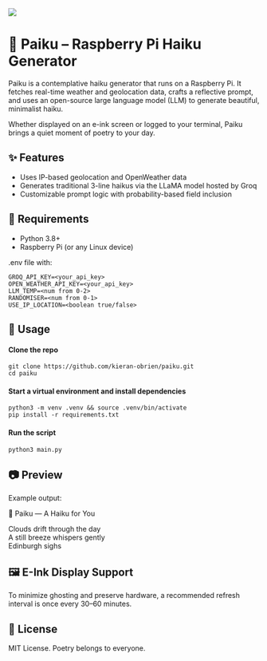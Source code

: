 <img src="https://github.com/kieran-obrien/pitest/blob/main/public/readme-splash.png?raw=true"/>

# 🌸 Paiku – Raspberry Pi Haiku Generator

Paiku is a contemplative haiku generator that runs on a Raspberry Pi. It fetches real-time weather and geolocation data, crafts a reflective prompt, and uses an open-source large language model (LLM) to generate beautiful, minimalist haiku.

Whether displayed on an e-ink screen or logged to your terminal, Paiku brings a quiet moment of poetry to your day.

## ✨ Features
- Uses IP-based geolocation and OpenWeather data
- Generates traditional 3-line haikus via the LLaMA model hosted by Groq
- Customizable prompt logic with probability-based field inclusion

## 🔧 Requirements
- Python 3.8+
- Raspberry Pi (or any Linux device)

.env file with:
```
GROQ_API_KEY=<your_api_key>
OPEN_WEATHER_API_KEY=<your_api_key>
LLM_TEMP=<num from 0-2>
RANDOMISER=<num from 0-1>
USE_IP_LOCATION=<boolean true/false>
```

## 🚀 Usage

#### Clone the repo
```
git clone https://github.com/kieran-obrien/paiku.git
cd paiku
```
#### Start a virtual environment and install dependencies
```
python3 -m venv .venv && source .venv/bin/activate
pip install -r requirements.txt
```
#### Run the script
```
python3 main.py
```

## 📷 Preview
Example output:

🌸 Paiku — A Haiku for You

Clouds drift through the day  
A still breeze whispers gently  
Edinburgh sighs

## 🖼 E-Ink Display Support
To minimize ghosting and preserve hardware, a recommended refresh interval is once every 30–60 minutes.

## 📜 License
MIT License. Poetry belongs to everyone.
